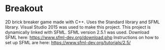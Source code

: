 # Breakout
2D brick breaker game made with C++. Uses the Standard library and SFML library.
Visual Studio 2015 was used to make this project.
This project is dynamically linked with SFML.
SFML version 2.5.1 was used. 
Download SFML here: https://www.sfml-dev.org/download.php
Instructions on how to set up SFML are here: https://www.sfml-dev.org/tutorials/2.5/

